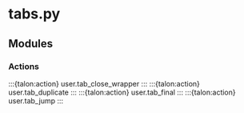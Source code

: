 # tabs.py

## Modules

### Actions

:::{talon:action} user.tab_close_wrapper
:::
:::{talon:action} user.tab_duplicate
:::
:::{talon:action} user.tab_final
:::
:::{talon:action} user.tab_jump
:::
